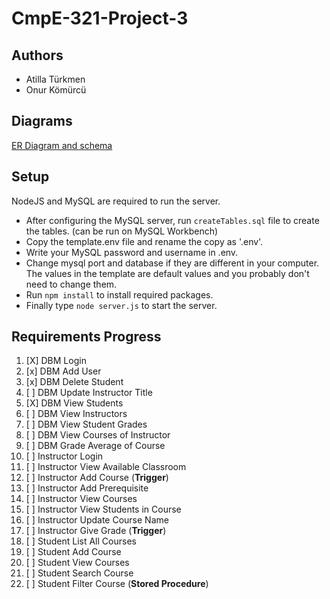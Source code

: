 # CmpE-321-Project-3

## Authors

- Atilla Türkmen
- Onur Kömürcü

## Diagrams

[ER Diagram and schema](https://lucid.app/lucidchart/f27aa4db-048f-4fcf-9c62-b2c53b1234fe/edit)

## Setup

NodeJS and MySQL are required to run the server.

- After configuring the MySQL server, run `createTables.sql` file to create the tables. (can be run on MySQL Workbench)
- Copy the template.env file and rename the copy as '.env'.
- Write your MySQL password and username in .env.
- Change mysql port and database if they are different in your computer. The values in the template are default values and you probably don't need to change them.
- Run `npm install` to install required packages.
- Finally type `node server.js` to start the server.

## Requirements Progress

1. [X] DBM Login
2. [x] DBM Add User
3. [x] DBM Delete Student
4. [ ] DBM Update Instructor Title
5. [X] DBM View Students
6. [ ] DBM View Instructors
7. [ ] DBM View Student Grades
8. [ ] DBM View Courses of Instructor
9. [ ] DBM Grade Average of Course
10. [ ] Instructor Login
11. [ ] Instructor View Available Classroom
12. [ ] Instructor Add Course (**Trigger**)
13. [ ] Instructor Add Prerequisite
14. [ ] Instructor View Courses
15. [ ] Instructor View Students in Course
16. [ ] Instructor Update Course Name
17. [ ] Instructor Give Grade (**Trigger**)
18. [ ] Student List All Courses
19. [ ] Student Add Course
20. [ ] Student View Courses
21. [ ] Student Search Course
22. [ ] Student Filter Course (**Stored Procedure**)
